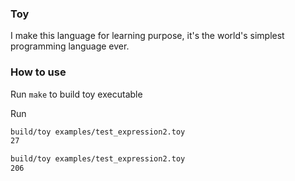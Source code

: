 ### Toy
I make this language for learning purpose, it's the world's simplest programming language ever.


### How to use

Run `make` to build toy executable

Run
```bash
build/toy examples/test_expression2.toy
27
```

```bash
build/toy examples/test_expression2.toy
206
```
